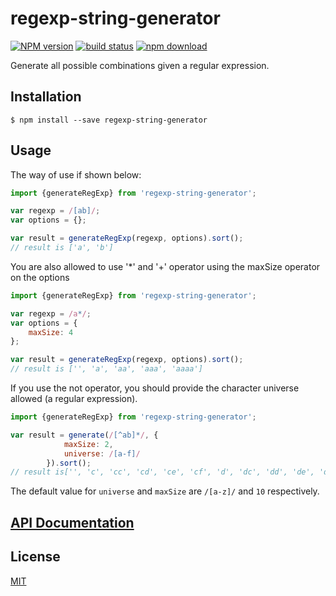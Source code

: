 # regexp-string-generator

  [![NPM version][npm-image]][npm-url]
  [![build status][travis-image]][travis-url]
  [![npm download][download-image]][download-url]

Generate all possible combinations given a regular expression.

## Installation

`$ npm install --save regexp-string-generator`

## Usage

The way of use if shown below:

```js
import {generateRegExp} from 'regexp-string-generator';

var regexp = /[ab]/;
var options = {};

var result = generateRegExp(regexp, options).sort();
// result is ['a', 'b']
```

You are also allowed to use '*' and '+' operator using the maxSize operator on the options

```js
import {generateRegExp} from 'regexp-string-generator';

var regexp = /a*/;
var options = {
    maxSize: 4
};

var result = generateRegExp(regexp, options).sort();
// result is ['', 'a', 'aa', 'aaa', 'aaaa']
```

If you use the not operator, you should provide the character universe allowed (a regular expression).

```js
import {generateRegExp} from 'regexp-string-generator';

var result = generate(/[^ab]*/, {
            maxSize: 2,
            universe: /[a-f]/
        }).sort();
// result is['', 'c', 'cc', 'cd', 'ce', 'cf', 'd', 'dc', 'dd', 'de', 'df', 'e', 'ec', 'ed', 'ee', 'ef', 'f', 'fc', 'fd', 'fe', 'ff'];
```

The default value for `universe` and `maxSize` are `/[a-z]/` and `10` respectively.

## [API Documentation](https://cheminfo.github.io/regexp-string-generator/)

## License

  [MIT](./LICENSE)

[npm-image]: https://img.shields.io/npm/v/regexp-string-generator.svg?style=flat-square
[npm-url]: https://www.npmjs.com/package/regexp-string-generator
[travis-image]: https://img.shields.io/travis/cheminfo/regexp-string-generator/master.svg?style=flat-square
[travis-url]: https://travis-ci.org/cheminfo/regexp-string-generator
[download-image]: https://img.shields.io/npm/dm/regexp-string-generator.svg?style=flat-square
[download-url]: https://www.npmjs.com/package/regexp-string-generator
